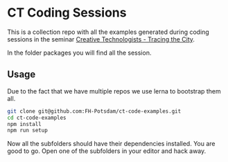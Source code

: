 # CT Coding Sessions

This is a collection repo with all the examples generated during coding sessions in the seminar [Creative Technologists - Tracing the City](https://fhp.incom.org/workspace/8527).

In the folder packages you will find all the session. 

## Usage

Due to the fact that we have multiple repos we use lerna to bootstrap them all.


```bash
git clone git@github.com:FH-Potsdam/ct-code-examples.git
cd ct-code-examples
npm install
npm run setup
```

Now all the subfolders should have their dependencies installed. You are good to go. Open one of the subfolders in your editor and hack away.


